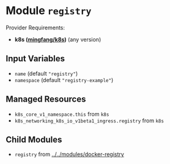 
# Module `registry`

Provider Requirements:
* **k8s ([mingfang/k8s](https://registry.terraform.io/providers/mingfang/k8s/latest))** (any version)

## Input Variables
* `name` (default `"registry"`)
* `namespace` (default `"registry-example"`)

## Managed Resources
* `k8s_core_v1_namespace.this` from `k8s`
* `k8s_networking_k8s_io_v1beta1_ingress.registry` from `k8s`

## Child Modules
* `registry` from [../../modules/docker-registry](../../modules/docker-registry)

